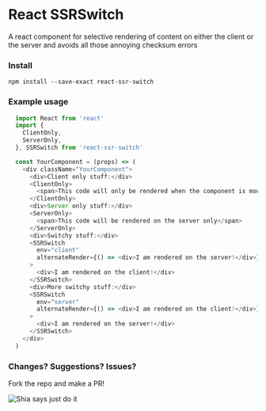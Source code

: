 React SSRSwitch
===============

A react component for selective rendering of content on either the client or the server and avoids all those annoying checksum errors

### Install

`npm install --save-exact react-ssr-switch`

### Example usage

```js
  import React from 'react'
  import {
    ClientOnly,
    ServerOnly,
  }, SSRSwitch from 'react-ssr-switch'

  const YourComponent = (props) => (
    <div className="YourComponent">
      <div>Client only stuff:</div>
      <ClientOnly>
        <span>This code will only be rendered when the component is mounted on the client</span>
      </ClientOnly>
      <div>Server only stuff:</div>
      <ServerOnly>
        <span>This code will be rendered on the server only</span>
      </ServerOnly>
      <div>Switchy stuff:</div>
      <SSRSwitch
        env="client"
        alternateRender={() => <div>I am rendered on the server!</div>}
      >
        <div>I am rendered on the client!</div>
      </SSRSwitch>
      <div>More switchy stuff:</div>
      <SSRSwitch
        env="server"
        alternateRender={() => <div>I am rendered on the client!</div>}
      >
        <div>I am rendered on the server!</div>
      </SSRSwitch>
    </div>
  )

```

### Changes? Suggestions? Issues?

Fork the repo and make a PR!

![Shia says just do it](https://media.giphy.com/media/JitlRPHGAnm0w/giphy.gif)
